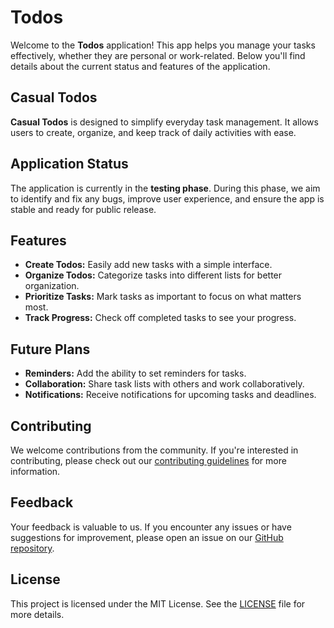 # Todos

Welcome to the **Todos** application! This app helps you manage your tasks effectively, whether they are personal or work-related. Below you'll find details about the current status and features of the application.

## Casual Todos

**Casual Todos** is designed to simplify everyday task management. It allows users to create, organize, and keep track of daily activities with ease.

## Application Status

The application is currently in the **testing phase**. During this phase, we aim to identify and fix any bugs, improve user experience, and ensure the app is stable and ready for public release.

## Features

- **Create Todos:** Easily add new tasks with a simple interface.
- **Organize Todos:** Categorize tasks into different lists for better organization.
- **Prioritize Tasks:** Mark tasks as important to focus on what matters most.
- **Track Progress:** Check off completed tasks to see your progress.

## Future Plans

- **Reminders:** Add the ability to set reminders for tasks.
- **Collaboration:** Share task lists with others and work collaboratively.
- **Notifications:** Receive notifications for upcoming tasks and deadlines.

## Contributing

We welcome contributions from the community. If you're interested in contributing, please check out our [contributing guidelines](CONTRIBUTING.md) for more information.

## Feedback

Your feedback is valuable to us. If you encounter any issues or have suggestions for improvement, please open an issue on our [GitHub repository](https://github.com/your-repo/todos).

## License

This project is licensed under the MIT License. See the [LICENSE](LICENSE.md) file for more details.
